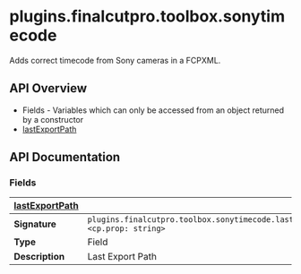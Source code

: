 # plugins.finalcutpro.toolbox.sonytimecode

Adds correct timecode from Sony cameras in a FCPXML.

## API Overview
* Fields - Variables which can only be accessed from an object returned by a constructor
 * [lastExportPath](#lastExportPath)

## API Documentation

### Fields

| [lastExportPath](#lastExportPath)         |                                                                                     |
| --------------------------------------------|-------------------------------------------------------------------------------------|
| **Signature**                               | `plugins.finalcutpro.toolbox.sonytimecode.lastExportPath <cp.prop: string>`                                                                    |
| **Type**                                    | Field                                                                     |
| **Description**                             | Last Export Path                                                                     |

